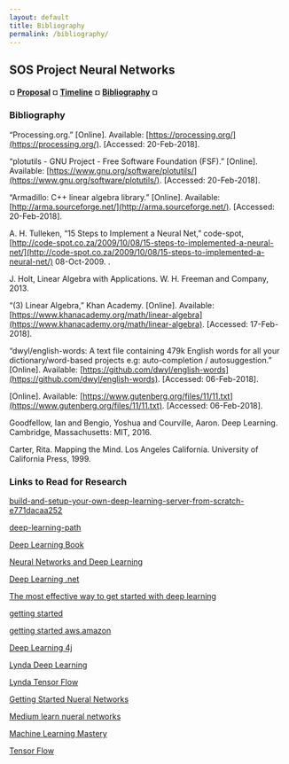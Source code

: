 ```yaml
---
layout: default
title: Bibliography
permalink: /bibliography/
---
```


## SOS Project Neural Networks

#### ¤ [Proposal](http://intmain.in/proposal/) ¤ [Timeline](http://intmain.in/timeline/) ¤ [Bibliography](http://intmain.in/bibliography/) ¤

### Bibliography ##

“Processing.org.” [Online]. Available: [https://processing.org/](https://processing.org/). [Accessed: 20-Feb-2018].

“plotutils - GNU Project - Free Software Foundation (FSF).” [Online]. Available: [https://www.gnu.org/software/plotutils/](https://www.gnu.org/software/plotutils/). [Accessed: 20-Feb-2018].

“Armadillo: C++ linear algebra library.” [Online]. Available: [http://arma.sourceforge.net/](http://arma.sourceforge.net/). [Accessed: 20-Feb-2018].

A. H. Tulleken, “15 Steps to Implement a Neural Net,” code-spot, [http://code-spot.co.za/2009/10/08/15-steps-to-implemented-a-neural-net/](http://code-spot.co.za/2009/10/08/15-steps-to-implemented-a-neural-net/) 08-Oct-2009. .

J. Holt, Linear Algebra with Applications. W. H. Freeman and Company, 2013.

“(3) Linear Algebra,” Khan Academy. [Online]. Available: [https://www.khanacademy.org/math/linear-algebra](https://www.khanacademy.org/math/linear-algebra). [Accessed: 17-Feb-2018].

“dwyl/english-words: A text file containing 479k English words for all your dictionary/word-based projects e.g: auto-completion / autosuggestion.” [Online]. Available: [https://github.com/dwyl/english-words](https://github.com/dwyl/english-words). [Accessed: 06-Feb-2018].

[Online]. Available: [https://www.gutenberg.org/files/11/11.txt](https://www.gutenberg.org/files/11/11.txt). [Accessed: 06-Feb-2018].

Goodfellow, Ian and Bengio, Yoshua and Courville, Aaron. Deep Learning. Cambridge, Massachusetts: MIT, 2016.

Carter, Rita. Mapping the Mind. Los Angeles California. University of California Press, 1999.

### Links to Read for Research

[build-and-setup-your-own-deep-learning-server-from-scratch-e771dacaa252](https://towardsdatascience.com/build-and-setup-your-own-deep-learning-server-from-scratch-e771dacaa252)

[deep-learning-path](https://www.analyticsvidhya.com/blog/2016/08/deep-learning-path/)

[Deep Learning Book](http://www.deeplearningbook.org/)

[Neural Networks and Deep Learning](http://neuralnetworksanddeeplearning.com/)

[Deep Learning .net](http://deeplearning.net/tutorial/deeplearning.pdf)

[The most effective way to get started with deep learning](https://www.quora.com/Whats-the-most-effective-way-to-get-started-with-deep-learning)

[getting started](http://deeplearning.net/tutorial/gettingstarted.html)

[getting started aws.amazon](https://aws.amazon.com/blogs/machine-learning/get-started-with-deep-learning-using-the-aws-deep-learningami/)

[Deep Learning 4j](https://deeplearning4j.org/deeplearningforbeginners.html)

[Lynda Deep Learning](https://www.lynda.com/Python-tutorials/Understand-deep-learning/550457/628324-4.html)

[Lynda Tensor Flow](https://www.lynda.com/Google-TensorFlow-tutorials/Building-Deploying-Applications-TensorFlow/601800-2.html)

[Getting Started Nueral Networks](https://stats.stackexchange.com/questions/36247/how-to-get-started-with-neural-networks)

[Medium learn nueral networks](https://medium.com/learning-new-stuff/how-to-learn-neural-networks-758b78f2736e)

[Machine Learning Mastery](https://machinelearningmastery.com/tutorial-first-neural-network-python-keras/)

[Tensor Flow](https://www.tensorflow.org/tutorials/)

